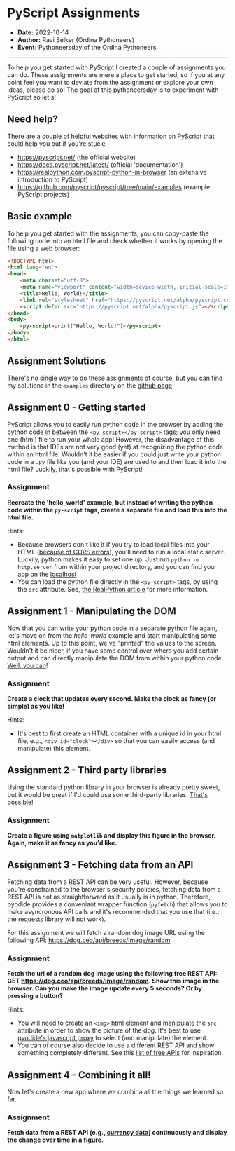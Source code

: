 # PyScript Assignments
- **Date:** 2022-10-14
- **Author:** Ravi Selker (Ordina Pythoneers)
- **Event:** Pythoneersday of the Ordina Pythoneers

---

To help you get started with PyScript I created a couple of assignments you can do. These assignments are mere a place to get started, so if you at any point feel you want to deviate from the assignment or explore your own ideas, please do so! The goal of this pythoneersday is to experiment with PyScript so let's!

## Need help?

There are a couple of helpful websites with information on PyScript that could help you out if you're stuck:
* https://pyscript.net/ (the official website)
* https://docs.pyscript.net/latest/ (official 'documentation')
* https://realpython.com/pyscript-python-in-browser (an extensive introduction to PyScript)
* https://github.com/pyscript/pyscript/tree/main/examples (example PyScript projects)


## Basic example

To help you get started with the assignments, you can copy-paste the following code into an html file and check whether it works by opening the file using a web browser:

```html
<!DOCTYPE html>
<html lang="en">
<head>
    <meta charset="utf-8">
    <meta name="viewport" content="width=device-width, initial-scale=1">
    <title>Hello, World!</title>
    <link rel="stylesheet" href="https://pyscript.net/alpha/pyscript.css" />
    <script defer src="https://pyscript.net/alpha/pyscript.js"></script>
</head>
<body>
    <py-script>print("Hello, World!")</py-script>
</body>
</html>
```

## Assignment Solutions

There's no single way to do these assignments of course, but you can find my solutions in the `examples` directory on the [github page](https://github.com/raviselker/pythoneersday-pyscript).


## Assignment 0 - Getting started

PyScript allows you to easily run python code in the browser by adding the python code in between the `<py-script></py-script>` tags; you only need one (html) file to run your whole app! However, the disadvantage of this method is that IDEs are not very good (yet) at recognizing the python code within an html file. Wouldn't it be easier if you could just write your python code in a `.py` file like you (and your IDE) are used to and then load it into the html file? Luckily, that's possible with PyScript!

### Assignment

**Recreate the 'hello_world' example, but instead of writing the python code within the `py-script` tags, create a separate file and load this into the html file.**

Hints:
* Because browsers don't like it if you try to load local files into your HTML ([because of CORS errors](https://developer.mozilla.org/en-US/docs/Learn/Common_questions/set_up_a_local_testing_server#the_problem_with_testing_local_files)), you'll need to run a local static server. Luckily, python makes it easy to set one up. Just run `python -m http.server` from within your project directory, and you can find your app on the [localhost](http://localhost:8000/)
* You can load the python file directly in the `<py-script>` tags, by using the `src` attribute. See, [the RealPython article](https://realpython.com/pyscript-python-in-browser/#dealing-with-python-code-formatting) for more information.

## Assignment 1 - Manipulating the DOM

Now that you can write your python code in a separate python file again, let's move on from the *hello-world* example and start manipulating some html elements. Up to this point, we've "printed" the values to the screen. Wouldn't it be nicer, if you have some control over where you add certain output and can directly manipulate the DOM from within your python code. [Well, you can](https://realpython.com/pyscript-python-in-browser/#pyscripts-adapter-for-javascript-proxy)!

### Assignment
**Create a clock that updates every second. Make the clock as fancy (or simple) as you like!**

Hints:
* It's best to first create an HTML container with a unique id in your html file, e.g., `<div id="clock"></div>` so that you can easily access (and manipulate) this element.

## Assignment 2 - Third party libraries

Using the standard python library in your browser is already pretty sweet, but it would be great if I'd could use some third-party libraries. [That's possible](https://realpython.com/pyscript-python-in-browser/#managing-python-dependencies-in-pyscript)!

### Assignment
**Create a figure using `matplotlib` and display this figure in the browser. Again, make it as fancy as you'd like.**

## Assignment 3 - Fetching data from an API

Fetching data from a REST API can be very useful. However, because you're constrained to the browser's security policies, fetching data from a REST API is not as straightforward as it usually is in python. Therefore, pyodide provides a conveniant wrapper function (`pyfetch`) that allows you to make asyncronous API calls and it's recommended that you use that (i.e., the requests library will not work).

For this assignment we will fetch a random dog image URL using the following API: https://dog.ceo/api/breeds/image/random

### Assignment
**Fetch the url of a random dog image using the following free REST API: GET https://dog.ceo/api/breeds/image/random. Show this image in the browser. Can you make the image update every 5 seconds? Or by pressing a button?**

Hints:
* You will need to create an `<img>` html element and manipulate the `src` attribute in order to show the picture of the dog. It's best to use [pyodide's javascript proxy](https://realpython.com/pyscript-python-in-browser/#pyodides-javascript-proxy) to select (and manipulate) the element.
* You can of course also decide to use a different REST API and show something completely different. See this [list of free APIs](https://github.com/public-apis/public-apis) for inspiration.

## Assignment 4 - Combining it all!

Now let's create a new app where we combina all the things we learned so far.

### Assignment
**Fetch data from a REST API (e.g., [currency data](https://currencyscoop.com/api-documentation)) continuously and display the change over time in a figure.**
